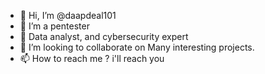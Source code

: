 - 👋 Hi, I’m @daapdeal101
- 👀 I’m a pentester
- 🌱 Data analyst, and cybersecurity expert
- 💞️ I’m looking to collaborate on Many interesting projects.
- 📫 How to reach me ? i'll reach you

<!---
